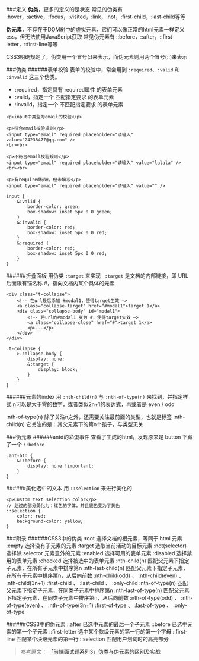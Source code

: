 ###定义
**伪类**，更多的定义的是状态
常见的伪类有 :hover，:active，:focus，:visited，:link，:not，:first-child，:last-child等等

**伪元素**，不存在于DOM树中的虚拟元素，它们可以像正常的html元素一样定义css，但无法使用JavaScript获取
常见伪元素有 ::before，::after，::first-letter，::first-line等等

CSS3明确规定了，伪类用一个冒号(:)来表示，而伪元素则用两个冒号(::)来表示

###伪类
######表单校验
表单的校验中，常会用到 `:required`、`:valid` 和 `:invalid` 这三个伪类。
- :required，指定具有 required属性 的表单元素
- :valid，指定一个 匹配指定要求 的表单元素
- :invalid，指定一个 不匹配指定要求 的表单元素
```
<p>input中类型为email的校验</p>

<p>符合email校验规则</p>
<input type="email" required placeholder="请输入" value="24238477@qq.com" />
<br><br>

<p>不符合email校验规则</p>
<input type="email" required placeholder="请输入" value="lalala" />
<br><br>

<p>有required标识，但未填写</p>
<input type="email" required placeholder="请输入" value="" />
```
```
input {
    &:valid {
        border-color: green;
        box-shadow: inset 5px 0 0 green;
    }
    &:invalid {
        border-color: red;
        box-shadow: inset 5px 0 0 red;
    }
    &:required {
        border-color: red;
        box-shadow: inset 5px 0 0 red;
    }
}
```
######折叠面板
用伪类 `:target` 来实现
` :target` 是文档的内部链接，即 URL 后面跟有锚名称 #，指向文档内某个具体的元素
```
<div class="t-collapse">
    <!-- 在url最后添加 #modal1，使得target生效 —>
    <a class="collapse-target" href="#modal1">target 1</a>
    <div class="collapse-body" id="modal1">
        <!-- 将url的#modal1 变为 #，使得target失效 —>
        <a class="collapse-close" href="#">target 1</a>
        <p>...</p>
    </div>
</div>
```
```
.t-collapse {
    >.collapse-body {
        display: none;
        &:target {
            display: block;
        }
    }
}
```
######元素的index
用 `:nth-child(n)` 与 `:nth-of-type(n)` 来找到，并指定样式
n可以是大于零的数字，或者类似2n+1的表达式，再或者是 even / odd

:nth-of-type(n) 除了关注n之外，还需要关注最前面的类型，也就是标签
:nth-child(n) 它关注的是：其父元素下的第n个孩子，与类型无关

###伪元素
######antd的彩蛋事件
查看了生成的html，发现原来是 button 下藏了一个 `::before`
```
.ant-btn {
    &::before {
        display: none !important;
    }
}
```
######美化选中的文本
用 `::selection` 来进行美化的
```
<p>Custom text selection color</p>
// 划过的部分美化为：红色的字体，并且底色变为了黄色
::selection {
    color: red;
    background-color: yellow;
}
```

###附录
######CSS3中的伪类
:root 选择文档的根元素，等同于 html 元素
:empty 选择没有子元素的元素
:target 选取当前活动的目标元素
:not(selector) 选择除 selector 元素意外的元素
:enabled 选择可用的表单元素
:disabled 选择禁用的表单元素
:checked 选择被选中的表单元素
:nth-child(n) 匹配父元素下指定子元素，在所有子元素中排序第n
:nth-last-child(n) 匹配父元素下指定子元素，在所有子元素中排序第n，从后向前数
:nth-child(odd) 、 :nth-child(even) 、 :nth-child(3n+1)
:first-child 、 :last-child 、 :only-child
:nth-of-type(n) 匹配父元素下指定子元素，在同类子元素中排序第n
:nth-last-of-type(n) 匹配父元素下指定子元素，在同类子元素中排序第n，从后向前数
:nth-of-type(odd) 、 :nth-of-type(even) 、 :nth-of-type(3n+1)
:first-of-type 、 :last-of-type 、 :only-of-type

######CSS3中的伪元素
::after 已选中元素的最后一个子元素
::before 已选中元素的第一个子元素
::first-letter 选中某个款级元素的第一行的第一个字母
::first-line 匹配某个块级元素的第一行
::selection 匹配用户划词时的高亮部分


> 参考原文： [「前端面试题系列3」伪类与伪元素的区别及实战](https://segmentfault.com/a/1190000017784553)
